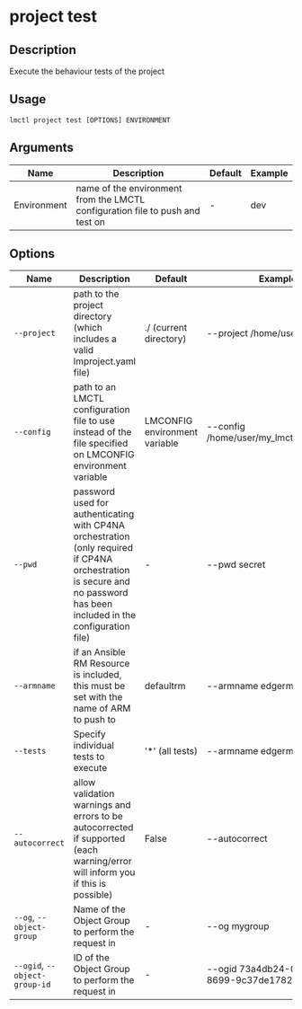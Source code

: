 # project test

## Description

Execute the behaviour tests of the project

## Usage

```
lmctl project test [OPTIONS] ENVIRONMENT
```

## Arguments

| Name        | Description                                                                   | Default | Example |
| ----------- | ----------------------------------------------------------------------------- | ------- | ------- |
| Environment | name of the environment from the LMCTL configuration file to push and test on | -       | dev     |

## Options

| Name        | Description                                                                                                                          | Default                       | Example                                  |
| ----------- | ------------------------------------------------------------------------------------------------------------------------------------ | ----------------------------- | ---------------------------------------- |
| `--project` | path to the project directory (which includes a valid lmproject.yaml file)                                                           | ./ (current directory)        | --project /home/user/projectA            |
| `--config`  | path to an LMCTL configuration file to use instead of the file specified on LMCONFIG environment variable                            | LMCONFIG environment variable | --config /home/user/my_lmctl_config.yaml |
| `--pwd`     | password used for authenticating with CP4NA orchestration (only required if CP4NA orchestration is secure and no password has been included in the configuration file) | -                             | --pwd secret                             |
| `--armname` | if an Ansible RM Resource is included, this must be set with the name of ARM to push to                                              | defaultrm                     | --armname edgerm                         |
| `--tests`   | Specify individual tests to execute                                                                                                  | '\*' (all tests)              | --armname edgerm                         |
| `--autocorrect` | allow validation warnings and errors to be autocorrected if supported (each warning/error will inform you if this is possible) | False | --autocorrect |
| `--og`, `--object-group` | Name of the Object Group to perform the request in  | -                     | --og mygroup                         |
| `--ogid`, `--object-group-id` | ID of the Object Group to perform the request in | -                     | --ogid 73a4db24-0f3a-4d3e-8699-9c37de17823e              |
